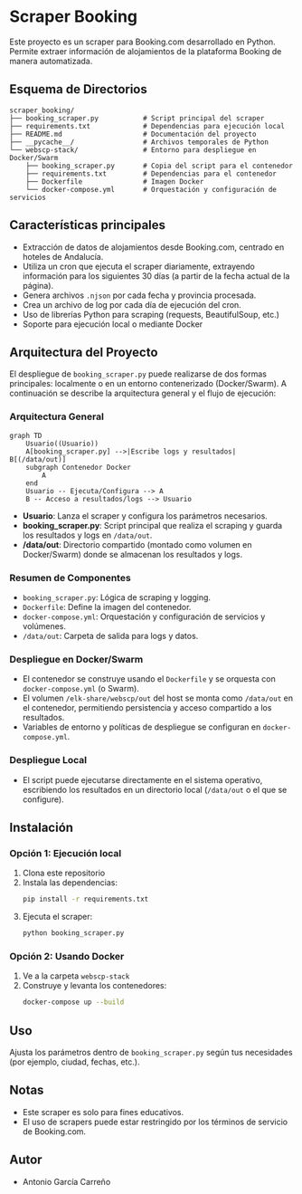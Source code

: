 # Scraper Booking

Este proyecto es un scraper para Booking.com desarrollado en Python. Permite extraer información de alojamientos de la plataforma Booking de manera automatizada.

## Esquema de Directorios

```text
scraper_booking/
├── booking_scraper.py           # Script principal del scraper
├── requirements.txt             # Dependencias para ejecución local
├── README.md                    # Documentación del proyecto
├── __pycache__/                 # Archivos temporales de Python
└── webscp-stack/                # Entorno para despliegue en Docker/Swarm
    ├── booking_scraper.py       # Copia del script para el contenedor
    ├── requirements.txt         # Dependencias para el contenedor
    ├── Dockerfile               # Imagen Docker
    └── docker-compose.yml       # Orquestación y configuración de servicios
```

## Características principales
- Extracción de datos de alojamientos desde Booking.com, centrado en hoteles de Andalucía.
- Utiliza un cron que ejecuta el scraper diariamente, extrayendo información para los siguientes 30 días (a partir de la fecha actual de la página).
- Genera archivos `.njson` por cada fecha y provincia procesada.
- Crea un archivo de log por cada día de ejecución del cron.
- Uso de librerías Python para scraping (requests, BeautifulSoup, etc.)
- Soporte para ejecución local o mediante Docker

## Arquitectura del Proyecto

El despliegue de `booking_scraper.py` puede realizarse de dos formas principales: localmente o en un entorno contenerizado (Docker/Swarm). A continuación se describe la arquitectura general y el flujo de ejecución:

### Arquitectura General

```mermaid
graph TD
    Usuario((Usuario))
    A[booking_scraper.py] -->|Escribe logs y resultados| B[(/data/out)]
    subgraph Contenedor Docker
        A
    end
    Usuario -- Ejecuta/Configura --> A
    B -- Acceso a resultados/logs --> Usuario
```

- **Usuario**: Lanza el scraper y configura los parámetros necesarios.
- **booking_scraper.py**: Script principal que realiza el scraping y guarda los resultados y logs en `/data/out`.
- **/data/out**: Directorio compartido (montado como volumen en Docker/Swarm) donde se almacenan los resultados y logs.

### Resumen de Componentes
- `booking_scraper.py`: Lógica de scraping y logging.
- `Dockerfile`: Define la imagen del contenedor.
- `docker-compose.yml`: Orquestación y configuración de servicios y volúmenes.
- `/data/out`: Carpeta de salida para logs y datos.

### Despliegue en Docker/Swarm
- El contenedor se construye usando el `Dockerfile` y se orquesta con `docker-compose.yml` (o Swarm).
- El volumen `/elk-share/webscp/out` del host se monta como `/data/out` en el contenedor, permitiendo persistencia y acceso compartido a los resultados.
- Variables de entorno y políticas de despliegue se configuran en `docker-compose.yml`.

### Despliegue Local
- El script puede ejecutarse directamente en el sistema operativo, escribiendo los resultados en un directorio local (`/data/out` o el que se configure).

## Instalación

### Opción 1: Ejecución local
1. Clona este repositorio
2. Instala las dependencias:
   ```bash
   pip install -r requirements.txt
   ```
3. Ejecuta el scraper:
   ```bash
   python booking_scraper.py
   ```

### Opción 2: Usando Docker
1. Ve a la carpeta `webscp-stack`
2. Construye y levanta los contenedores:
   ```bash
   docker-compose up --build
   ```

## Uso
Ajusta los parámetros dentro de `booking_scraper.py` según tus necesidades (por ejemplo, ciudad, fechas, etc.).

## Notas
- Este scraper es solo para fines educativos.
- El uso de scrapers puede estar restringido por los términos de servicio de Booking.com.

## Autor
- Antonio García Carreño
